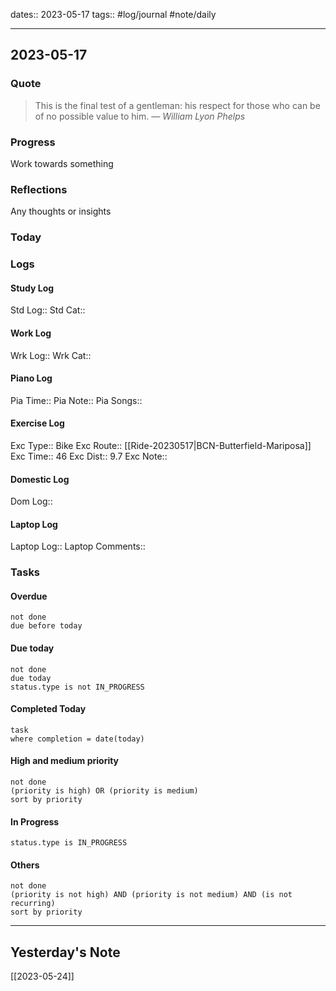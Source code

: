 dates:: 2023-05-17
tags:: #log/journal #note/daily 

---
## 2023-05-17

### Quote

> This is the final test of a gentleman: his respect for those who can be of no possible value to him.
> — <cite>William Lyon Phelps</cite>


### Progress

Work towards something

### Reflections

Any thoughts or insights

### Today


### Logs

#### Study Log
Std Log:: 
Std Cat:: 

#### Work Log
Wrk Log:: 
Wrk Cat:: 

#### Piano Log

Pia Time:: 
Pia Note:: 
Pia Songs:: 

#### Exercise Log

Exc Type:: Bike
Exc Route:: [[Ride-20230517|BCN-Butterfield-Mariposa]]
Exc Time:: 46
Exc Dist:: 9.7
Exc Note:: 

#### Domestic Log

Dom Log:: 

#### Laptop Log

Laptop Log:: 
Laptop Comments::

### Tasks

#### Overdue

```tasks
not done
due before today
```


#### Due today

```tasks
not done
due today
status.type is not IN_PROGRESS
```

#### Completed Today

```dataview
task
where completion = date(today)
```


#### High and medium priority

```tasks
not done
(priority is high) OR (priority is medium)
sort by priority
```

#### In Progress

```tasks
status.type is IN_PROGRESS
```

#### Others

```tasks
not done
(priority is not high) AND (priority is not medium) AND (is not recurring)
sort by priority
```


---
## Yesterday's Note

[[2023-05-24]]


